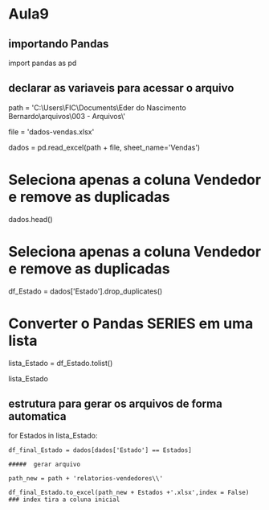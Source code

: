 # Aula9


## importando Pandas

import pandas as pd

## declarar as variaveis para acessar o arquivo

path = 'C:\\Users\\FIC\\Documents\\Eder do Nascimento Bernardo\\arquivos\\003 - Arquivos\\'

file = 'dados-vendas.xlsx'

dados = pd.read_excel(path + file, sheet_name='Vendas')

# Seleciona apenas a coluna Vendedor e remove as duplicadas

dados.head()

# Seleciona apenas a coluna Vendedor e remove as duplicadas
df_Estado = dados['Estado'].drop_duplicates()

# Converter o Pandas SERIES em uma lista
lista_Estado = df_Estado.tolist()

lista_Estado

## estrutura para gerar os arquivos de forma automatica


for Estados in lista_Estado:

    df_final_Estado = dados[dados['Estado'] == Estados]

    #####  gerar arquivo 

    path_new = path + 'relatorios-vendedores\\'

    df_final_Estado.to_excel(path_new + Estados +'.xlsx',index = False) ### index tira a coluna inicial 
